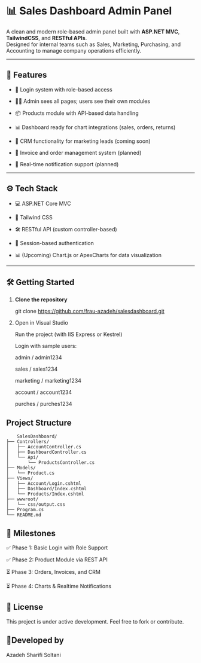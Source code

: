 ﻿# 📊 Sales Dashboard Admin Panel

A clean and modern role-based admin panel built with **ASP.NET MVC**, **TailwindCSS**, and **RESTful APIs**.  
Designed for internal teams such as Sales, Marketing, Purchasing, and Accounting to manage company operations efficiently.

---

## 🚀 Features

- 🔐 Login system with role-based access

- 🧑‍💼 Admin sees all pages; users see their own modules

- 📦 Products module with API-based data handling

- 📊 Dashboard ready for chart integrations (sales, orders, returns)

- 📝 CRM functionality for marketing leads (coming soon)

- 🧾 Invoice and order management system (planned)

- 💬 Real-time notification support (planned)

---

## ⚙️ Tech Stack

- 💻 ASP.NET Core MVC

- 🎨 Tailwind CSS

- 🛠 RESTful API (custom controller-based)

- 🧠 Session-based authentication

- 📊 (Upcoming) Chart.js or ApexCharts for data visualization

---

## 🛠️ Getting Started

1. **Clone the repository**
  
   git clone https://github.com/frau-azadeh/salesdashboard.git

2. Open in Visual Studio

	Run the project (with IIS Express or Kestrel)

	Login with sample users:

	admin / admin1234

	sales / sales1234

	marketing / marketing1234

	account / account1234

	purches / purches1234

## Project Structure

```
	SalesDashboard/
├── Controllers/
│   ├── AccountController.cs
│   ├── DashboardController.cs
│   └── Api/
│       └── ProductsController.cs
├── Models/
│   └── Product.cs
├── Views/
│   ├── Account/Login.cshtml
│   ├── Dashboard/Index.cshtml
│   └── Products/Index.cshtml
├── wwwroot/
│   └── css/output.css
├── Program.cs
└── README.md

```

## 📌 Milestones


✅ Phase 1: Basic Login with Role Support

✅ Phase 2: Product Module via REST API

⏳ Phase 3: Orders, Invoices, and CRM

⏳ Phase 4: Charts & Realtime Notifications

## 🧠 License

This project is under active development. Feel free to fork or contribute.

## 🌻Developed by

Azadeh Sharifi Soltani

